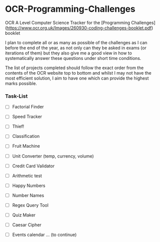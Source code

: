 # OCR-Programming-Challenges
OCR A Level Computer Science
Tracker for the [Programming Challenges] (https://www.ocr.org.uk/Images/260930-coding-challenges-booklet.pdf) booklet

I plan to complete all or as many as possible of the challenges as I can before the end of the year, as not only can they be asked in exams (or iterations of them) but they also give me a good view in how to systematically answer these questions under short time conditions.

The list of projects completed should follow the exact order from the contents of the OCR website top to bottom and whilst I may not have the most efficient solution, I aim to have one which can provide the highest marks possible.

### Task-List
- [ ] Factorial Finder
- [ ] Speed Tracker
- [ ] Thief!
- [ ] Classification
- [ ] Fruit Machine
- [ ] Unit Converter (temp, currency, volume)
- [ ] Credit Card Validator
- [ ] Arithmetic test
- [ ] Happy Numbers
- [ ] Number Names
- [ ] Regex Query Tool
- [ ] Quiz Maker
- [ ] Caesar Cipher
- [ ] Events calendar
... (to continue)

